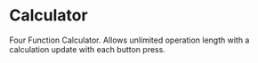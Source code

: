 # Calculator


Four Function Calculator.  Allows unlimited operation length with a calculation update with each button press.  
